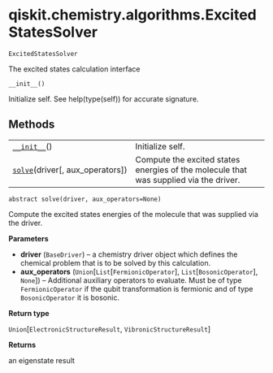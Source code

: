 # qiskit.chemistry.algorithms.ExcitedStatesSolver

<span id="undefined" />

`ExcitedStatesSolver`

The excited states calculation interface

<span id="undefined" />

`__init__()`

Initialize self. See help(type(self)) for accurate signature.

## Methods

|                                                                                                                                                      |                                                                                       |
| ---------------------------------------------------------------------------------------------------------------------------------------------------- | ------------------------------------------------------------------------------------- |
| [`__init__`](#qiskit.chemistry.algorithms.ExcitedStatesSolver.__init__ "qiskit.chemistry.algorithms.ExcitedStatesSolver.__init__")()                 | Initialize self.                                                                      |
| [`solve`](#qiskit.chemistry.algorithms.ExcitedStatesSolver.solve "qiskit.chemistry.algorithms.ExcitedStatesSolver.solve")(driver\[, aux\_operators]) | Compute the excited states energies of the molecule that was supplied via the driver. |

<span id="undefined" />

`abstract solve(driver, aux_operators=None)`

Compute the excited states energies of the molecule that was supplied via the driver.

**Parameters**

*   **driver** (`BaseDriver`) – a chemistry driver object which defines the chemical problem that is to be solved by this calculation.
*   **aux\_operators** (`Union`\[`List`\[`FermionicOperator`], `List`\[`BosonicOperator`], `None`]) – Additional auxiliary operators to evaluate. Must be of type `FermionicOperator` if the qubit transformation is fermionic and of type `BosonicOperator` it is bosonic.

**Return type**

`Union`\[`ElectronicStructureResult`, `VibronicStructureResult`]

**Returns**

an eigenstate result
